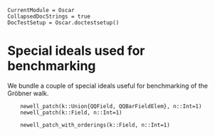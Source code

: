 ```@meta
CurrentModule = Oscar
CollapsedDocStrings = true
DocTestSetup = Oscar.doctestsetup()
```

# Special ideals used for benchmarking

We bundle a couple of special ideals useful for benchmarking of the Gröbner walk.

```@docs
    newell_patch(k::Union{QQField, QQBarFieldElem}, n::Int=1)
    newell_patch(k::Field, n::Int=1)
```

```@docs
    newell_patch_with_orderings(k::Field, n::Int=1)
```
